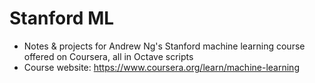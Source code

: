 # Stanford ML

- Notes & projects for Andrew Ng's Stanford machine learning course offered on Coursera, all in Octave scripts
- Course website: https://www.coursera.org/learn/machine-learning